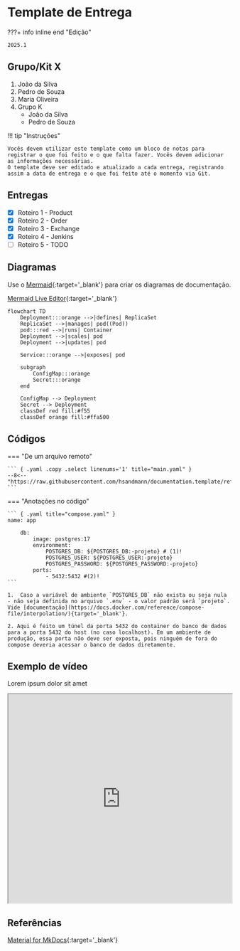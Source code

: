 # Template de Entrega


???+ info inline end "Edição"

    2025.1


## Grupo/Kit X

1. João da Silva
1. Pedro de Souza
1. Maria Oliveira
1. Grupo K
    - João da Silva
    - Pedro de Souza



!!! tip "Instruções"

    Vocês devem utilizar este template como um bloco de notas para registrar o que foi feito e o que falta fazer. Vocês devem adicionar as informações necessárias.
    O template deve ser editado e atualizado a cada entrega, registrando assim a data de entrega e o que foi feito até o momento via Git.

## Entregas

- [x] Roteiro 1 - Product
- [x] Roteiro 2 - Order
- [x] Roteiro 3 - Exchange
- [x] Roteiro 4 - Jenkins
- [ ] Roteiro 5 - TODO

## Diagramas

Use o [Mermaid](https://mermaid.js.org/intro/){:target='_blank'} para criar os diagramas de documentação.

[Mermaid Live Editor](https://mermaid.live/){:target='_blank'}


``` mermaid
flowchart TD
    Deployment:::orange -->|defines| ReplicaSet
    ReplicaSet -->|manages| pod((Pod))
    pod:::red -->|runs| Container
    Deployment -->|scales| pod
    Deployment -->|updates| pod

    Service:::orange -->|exposes| pod

    subgraph  
        ConfigMap:::orange
        Secret:::orange
    end

    ConfigMap --> Deployment
    Secret --> Deployment
    classDef red fill:#f55
    classDef orange fill:#ffa500
```



## Códigos

=== "De um arquivo remoto"

    ``` { .yaml .copy .select linenums='1' title="main.yaml" }
    --8<-- "https://raw.githubusercontent.com/hsandmann/documentation.template/refs/heads/main/.github/workflows/main.yaml"
    ```

=== "Anotações no código"

    ``` { .yaml title="compose.yaml" }
    name: app

        db:
            image: postgres:17
            environment:
                POSTGRES_DB: ${POSTGRES_DB:-projeto} # (1)!
                POSTGRES_USER: ${POSTGRES_USER:-projeto}
                POSTGRES_PASSWORD: ${POSTGRES_PASSWORD:-projeto}
            ports:
                - 5432:5432 #(2)!
    ```

    1.  Caso a variável de ambiente `POSTGRES_DB` não exista ou seja nula - não seja definida no arquivo `.env` - o valor padrão será `projeto`. Vide [documentação](https://docs.docker.com/reference/compose-file/interpolation/){target='_blank'}.

    2. Aqui é feito um túnel da porta 5432 do container do banco de dados para a porta 5432 do host (no caso localhost). Em um ambiente de produção, essa porta não deve ser exposta, pois ninguém de fora do compose deveria acessar o banco de dados diretamente.


## Exemplo de vídeo

Lorem ipsum dolor sit amet

<iframe width="100%" height="470" src="https://www.youtube.com/embed/3574AYQml8w" allowfullscreen></iframe>


## Referências

[Material for MkDocs](https://squidfunk.github.io/mkdocs-material/reference/){:target='_blank'}
